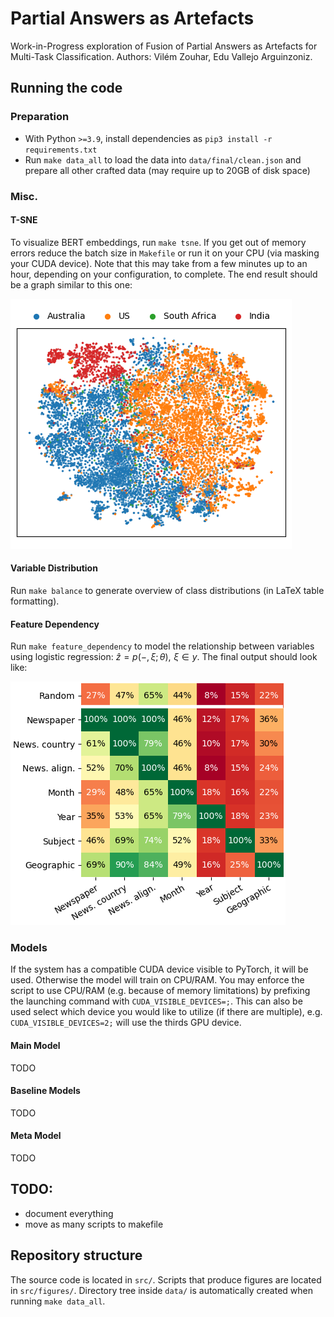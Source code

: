 # Partial Answers as Artefacts

Work-in-Progress exploration of Fusion of Partial Answers as Artefacts for Multi-Task Classification.
Authors: Vilém Zouhar, Edu Vallejo Arguinzoniz.

## Running the code

### Preparation

- With Python `>=3.9`, install dependencies as `pip3 install -r requirements.txt`
- Run `make data_all` to load the data into `data/final/clean.json` and prepare all other crafted data (may require up to 20GB of disk space)

### Misc.

#### T-SNE

To visualize BERT embeddings, run `make tsne`.
If you get out of memory errors reduce the batch size in `Makefile` or run it on your CPU (via masking your CUDA device).
Note that this may take from a few minutes up to an hour, depending on your configuration, to complete.
The end result should be a graph similar to this one:

![TSNE graph Newspaper country](data/figures/tsne_bert_512_ncountry.png)

#### Variable Distribution

Run `make balance` to generate overview of class distributions (in LaTeX table formatting).

#### Feature Dependency

Run `make feature_dependency` to model the relationship between variables using logistic regression: $\hat{z} = p(-,\xi;\, \theta),\,\, \xi \in y$.
The final output should look like:

![Variable dependency Logistic Regression](data/figures/feature_dependency_lr.png)

### Models

If the system has a compatible CUDA device visible to PyTorch, it will be used.
Otherwise the model will train on CPU/RAM.
You may enforce the script to use CPU/RAM (e.g. because of memory limitations) by prefixing the launching command with `CUDA_VISIBLE_DEVICES=;`.
This can also be used select which device you would like to utilize (if there are multiple), e.g. `CUDA_VISIBLE_DEVICES=2;` will use the thirds GPU device.

#### Main Model

TODO

#### Baseline Models

TODO

#### Meta Model

TODO

## TODO:
- document everything
- move as many scripts to makefile

## Repository structure

The source code is located in `src/`.
Scripts that produce figures are located in `src/figures/`.
Directory tree inside `data/` is automatically created when running `make data_all`.
